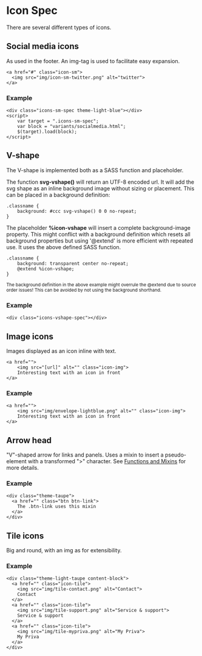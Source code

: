 ﻿# Icon Spec

There are several different types of icons.

## Social media icons
As used in the footer. An img-tag is used to facilitate easy expansion.

```code
<a href="#" class="icon-sm">
  <img src="img/icon-sm-twitter.png" alt="twitter">
</a>
```
### Example
```example
<div class="icons-sm-spec theme-light-blue"></div>
<script>
	var target = ".icons-sm-spec";
	var block = "variants/socialmedia.html";
	$(target).load(block);
</script>
```

## V-shape
The V-shape is implemented both as a SASS function and placeholder.


The function <b>svg-vshape()</b> will return an UTF-8 encoded url. It will add the svg shape as an inline background image without sizing or placement. This can be placed in a background definition:

```code
.classname {
	background: #ccc svg-vshape() 0 0 no-repeat;
}
```

The placeholder <b>%icon-vshape</b> will insert a complete background-image property. This might conflict with a background definition which resets all background properties but using '@extend' is more efficient with repeated use. It uses the above defined SASS function.

```code
.classname {
	background: transparent center no-repeat;
	@extend %icon-vshape;
}
```
<sub>The background definition in the above example might overrule the @extend due to source order issues! This can be avoided by not using the background shorthand.</sub>

### Example
```example
<div class="icons-vshape-spec"></div>
```

## Image icons
Images displayed as an icon inline with text.

```code
<a href="">
	<img src="[url]" alt="" class="icon-img">
	Interesting text with an icon in front
</a>
```

### Example
```example
<a href="">
	<img src="img/envelope-lightblue.png" alt="" class="icon-img">
	Interesting text with an icon in front
</a>
```

## Arrow head
"V"-shaped arrow for links and panels. Uses a mixin to insert a pseudo-element with a transformed ">" character.
See [Functions and Mixins](/specs/00-Utilities/mixins) for more details.

### Example
```example
<div class="theme-taupe">
  <a href="" class="btn btn-link">
  	The .btn-link uses this mixin
  </a>
</div>
```


## Tile icons
Big and round, with an img as for extensibility.


### Example
```example
<div class="theme-light-taupe content-block">
  <a href="" class="icon-tile">
    <img src="img/tile-contact.png" alt="Contact">
    Contact
  </a>
  <a href="" class="icon-tile">
    <img src="img/tile-support.png" alt="Service & support">
    Service & support
  </a>
  <a href="" class="icon-tile">
    <img src="img/tile-mypriva.png" alt="My Priva">
    My Priva
  </a>
</div>
```
